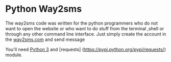 # Python Way2sms
The way2sms code was written for the python programmers who do not want to open the website or who want to do stuff from the
terminal ,shell or through any other command line interface.
Just simply create the account in the [way2sms.com](http://site21.way2sms.com/content/index.html) and send message

You'll need [Python 3](https://www.python.org/downloads/) and [requests] (https://pypi.python.org/pypi/requests/) module.

